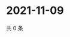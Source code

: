 # 2021-11-09

共 0 条

<!-- BEGIN WEIBO -->
<!-- 最后更新时间 Tue Nov 09 2021 14:16:47 GMT+0800 (China Standard Time) -->

<!-- END WEIBO -->
